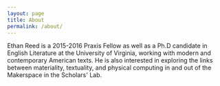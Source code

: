 ```yaml
---
layout: page
title: About
permalink: /about/
---
```


Ethan Reed is a 2015-2016 Praxis Fellow as well as a Ph.D candidate in English Literature at the University of Virginia, working with modern and contemporary American texts.  He is also interested in exploring the links between materiality, textuality, and physical computing in and out of the Makerspace in the Scholars' Lab.

